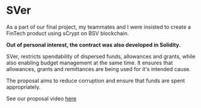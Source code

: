 # SVer

As a part of our final project, my teammates and I were insisted to create a FinTech product using sCrypt on BSV blockchain.

**Out of personal interest, the contract was also developed in Solidity.**

SVer, restricts spendability of dispersed funds, allowances and grants, while also enabling budget management at the same time.
It ensures that allowances, grants and remittances are being used for it's intended cause. 

The proposal aims to reduce corruption and ensure that funds are spent appropriately.

See our proposal video [here](https://www.youtube.com/watch?v=LdNrKMTvprU&t=212s)
